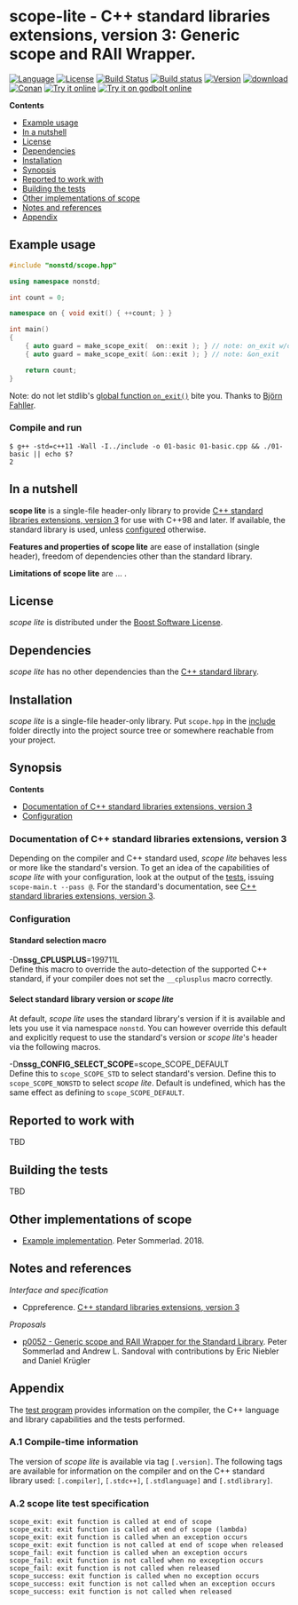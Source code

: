 # scope-lite - C++ standard libraries extensions, version 3: Generic scope and RAII Wrapper.

[![Language](https://img.shields.io/badge/C%2B%2B-98/11/14/17/20-blue.svg)](https://en.wikipedia.org/wiki/C%2B%2B#Standardization) [![License](https://img.shields.io/badge/license-BSL-blue.svg)](https://opensource.org/licenses/BSL-1.0) [![Build Status](https://travis-ci.org/martinmoene/scope-lite.svg?branch=master)](https://travis-ci.org/martinmoene/scope-lite) [![Build status](https://ci.appveyor.com/api/projects/status/gpmw4gt271itoy2n?svg=true)](https://ci.appveyor.com/project/martinmoene/scope-lite) [![Version](https://badge.fury.io/gh/martinmoene%2Fscope-lite.svg)](https://github.com/martinmoene/scope-lite/releases) [![download](https://img.shields.io/badge/latest-download-blue.svg)](https://raw.githubusercontent.com/martinmoene/scope-lite/master/include/nonstd/scope.hpp) [![Conan](https://img.shields.io/badge/on-conan-blue.svg)](https://bintray.com/martinmoene/nonstd-lite/scope-lite%3Anonstd-lite/_latestVersion) [![Try it online](https://img.shields.io/badge/on-wandbox-blue.svg)](https://wandbox.org/permlink/9e50mgJTcRRSP9nm) [![Try it on godbolt online](https://img.shields.io/badge/on-godbolt-blue.svg)](https://godbolt.org/z/3RGyhz)

**Contents**  

- [Example usage](#example-usage)
- [In a nutshell](#in-a-nutshell)
- [License](#license)
- [Dependencies](#dependencies)
- [Installation](#installation)
- [Synopsis](#synopsis)
- [Reported to work with](#reported-to-work-with)
- [Building the tests](#building-the-tests)
- [Other implementations of scope](#other-implementations-of-scope)
- [Notes and references](#notes-and-references)
- [Appendix](#appendix)

## Example usage

```Cpp
#include "nonstd/scope.hpp"

using namespace nonstd;

int count = 0;

namespace on { void exit() { ++count; } }

int main()
{
    { auto guard = make_scope_exit(  on::exit ); } // note: on_exit w/o &
    { auto guard = make_scope_exit( &on::exit ); } // note: &on_exit

    return count;
}
```

Note: do not let stdlib's [global function `on_exit()`](https://man7.org/linux/man-pages/man3/on_exit.3.html) bite you. Thanks to [Björn Fahller](https://github.com/rollbear).

### Compile and run

```Text
$ g++ -std=c++11 -Wall -I../include -o 01-basic 01-basic.cpp && ./01-basic || echo $?
2
```

## In a nutshell

**scope lite** is a single-file header-only library to provide [C++ standard libraries extensions, version 3](https://en.cppreference.com/w/cpp/experimental/lib_extensions_3) for use with C++98 and later. If available, the standard library is used, unless [configured](#configuration) otherwise.

**Features and properties of scope lite** are ease of installation (single header), freedom of dependencies other than the standard library.

**Limitations of scope lite** are ... .

## License

*scope lite* is distributed under the [Boost Software License](https://github.com/martinmoene/scope-lite/blob/master/LICENSE.txt).

## Dependencies

*scope lite* has no other dependencies than the [C++ standard library](http://en.cppreference.com/w/cpp/header).

## Installation

*scope lite* is a single-file header-only library. Put `scope.hpp` in the [include](include) folder directly into the project source tree or somewhere reachable from your project.

## Synopsis

**Contents**  

- [Documentation of C++ standard libraries extensions, version 3](#documentation-of-C-standard-libraries-extensions-version-3)
- [Configuration](#configuration)

### Documentation of C++ standard libraries extensions, version 3

Depending on the compiler and C++ standard used, *scope lite* behaves less or more like the standard's version. To get an idea of the capabilities of *scope lite* with your configuration, look at the output of the [tests](test/scope.t.cpp), issuing `scope-main.t --pass @`. For the standard's documentation, see [C++ standard libraries extensions, version 3](https://en.cppreference.com/w/cpp/experimental/lib_extensions_3).  

### Configuration

#### Standard selection macro

\-D<b>nssg\_CPLUSPLUS</b>=199711L  
Define this macro to override the auto-detection of the supported C++ standard, if your compiler does not set the `__cplusplus` macro correctly.

#### Select standard library version or *scope lite*

At default, *scope lite* uses the standard library's version if it is available and lets you use it via namespace `nonstd`. You can however override this default and explicitly request to use the standard's version or *scope lite*'s header via the following macros.

-D<b>nssg\_CONFIG\_SELECT\_SCOPE</b>=scope_SCOPE_DEFAULT  
Define this to `scope_SCOPE_STD` to select standard's version. Define this to `scope_SCOPE_NONSTD` to select *scope lite*. Default is undefined, which has the same effect as defining to `scope_SCOPE_DEFAULT`.

## Reported to work with

TBD

## Building the tests

TBD

## Other implementations of scope

- [Example implementation](https://github.com/PeterSommerlad/SC22WG21_Papers/tree/master/workspace/P0052_scope_exit/src). Peter Sommerlad. 2018.

## Notes and references

*Interface and specification*

- Cppreference. [C++ standard libraries extensions, version 3](https://en.cppreference.com/w/cpp/experimental/lib_extensions_3)

*Proposals*

- [p0052 - Generic scope and RAII Wrapper for the Standard Library](http://wg21.link/p0052). Peter Sommerlad and Andrew L. Sandoval with contributions by Eric Niebler and Daniel Krügler

## Appendix

The [test program](test/scope.t.cpp) provides information on the compiler, the C++ language and library capabilities and the tests performed.

### A.1 Compile-time information

The version of *scope lite* is available via tag `[.version]`. The following tags are available for information on the compiler and on the C++ standard library used: `[.compiler]`, `[.stdc++]`, `[.stdlanguage]` and `[.stdlibrary]`.

### A.2 scope lite test specification

```Text
scope_exit: exit function is called at end of scope
scope_exit: exit function is called at end of scope (lambda)
scope_exit: exit function is called when an exception occurs
scope_exit: exit function is not called at end of scope when released
scope_fail: exit function is called when an exception occurs
scope_fail: exit function is not called when no exception occurs
scope_fail: exit function is not called when released
scope_success: exit function is called when no exception occurs
scope_success: exit function is not called when an exception occurs
scope_success: exit function is not called when released
```
